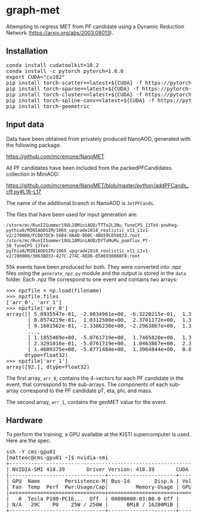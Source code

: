 # graph-met

Attempting to regress MET from PF candidate using a Dynamic Reduction Network (https://arxiv.org/abs/2003.08013). 

## Installation

<pre>
conda install cudatoolkit=10.2
conda install -c pytorch pytorch=1.6.0
export CUDA="cu102"
pip install torch-scatter==latest+${CUDA} -f https://pytorch-geometric.com/whl/torch-1.6.0.html
pip install torch-sparse==latest+${CUDA} -f https://pytorch-geometric.com/whl/torch-1.6.0.html
pip install torch-cluster==latest+${CUDA} -f https://pytorch-geometric.com/whl/torch-1.6.0.html
pip install torch-spline-conv==latest+${CUDA} -f https://pytorch-geometric.com/whl/torch-1.6.0.html
pip install torch-geometric
</pre>

## Input data

Data have been obtained from privately produced NanoAOD, generated with the following package:

https://github.com/mcremone/NanoMET

All PF candidates have been included from the packedPFCandidates collection in MiniAOD:

https://github.com/mcremone/NanoMET/blob/master/python/addPFCands_cff.py#L16-L17

The name of the additional branch in NanoAOD is `JetPFCands`.

The files that have been used for input generation are:

```/store/mc/RunIISummer19UL18MiniAOD/TTTo2L2Nu_TuneCP5_13TeV-powheg-pythia8/MINIAODSIM/106X_upgrade2018_realistic_v11_L1v1-v2/270000/FCD07DC9-56B4-0A4D-9D0C-4B659C058823.root```
```/store/mc/RunIISummer19UL18MiniAOD/DYToMuMu_pomflux_Pt-30_TuneCP5_13TeV-pythia8/MINIAODSIM/106X_upgrade2018_realistic_v11_L1v1-v2/280000/3063BD33-427C-274C-8ED6-0586930088F8.root```

55k events have been produced for both. They were converted into .npz files using the `generate_npz.py` module and the output is stored in the `data` folder. Each .npz file correspond to one event and contains two arrays:

<pre>
>>> npzfile = np.load(filename)
>>> npzfile.files
['arr_0', 'arr_1']
>>> npzfile['arr_0']
array([[ 5.8935547e-01, -2.0834961e+00, -6.3220215e-01,  1.3952637e-01],
       [ 8.8574219e-01,  1.0312500e+00,  2.3701172e+00,  1.3952637e-01],
       [ 9.1601562e-01, -1.3386230e+00, -2.2963867e+00,  1.3952637e-01],
       ...,
       [ 1.1855469e+00, -5.0761719e+00,  1.7465820e+00,  1.3113022e-06],
       [ 2.3291016e-01, -5.0761719e+00,  1.0463867e+00,  2.3841858e-07],
       [ 1.4609375e+00, -5.0771484e+00,  1.3964844e+00,  0.0000000e+00]],
      dtype=float32)
>>> npzfile['arr_1']
array([92.], dtype=float32)
</pre>    

The first array, `arr_0`, contains the 4-vectors for each PF candidate in the event, that correspond to the sub-arrays. The components of each sub-array correspond to the PF candidate pT, eta, phi, and mass. 

The second array, `arr_1`, contains the genMET value for the event.

## Hardware

To perform the training, a GPU available at the KISTI supercomputer is used. Here are the spec:
<pre>
ssh -Y cms-gpu01
[matteoc@cms-gpu01 ~]$ nvidia-smi 
+-----------------------------------------------------------------------------+
| NVIDIA-SMI 418.39       Driver Version: 418.39       CUDA Version: 10.1     |
|-------------------------------+----------------------+----------------------+
| GPU  Name        Persistence-M| Bus-Id        Disp.A | Volatile Uncorr. ECC |
| Fan  Temp  Perf  Pwr:Usage/Cap|         Memory-Usage | GPU-Util  Compute M. |
|===============================+======================+======================|
|   0  Tesla P100-PCIE...  Off  | 00000000:03:00.0 Off |                    0 |
| N/A   29C    P0    25W / 250W |      0MiB / 16280MiB |      0%      Default |
+-------------------------------+----------------------+----------------------+
</pre>                                                                 


